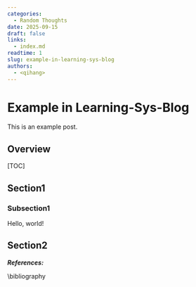 ```yaml
---
categories:
  - Random Thoughts
date: 2025-09-15
draft: false
links:
  - index.md
readtime: 1
slug: example-in-learning-sys-blog
authors:
  - <qihang>
---
```

# Example in Learning-Sys-Blog
This is an example post.
<!-- more -->
## Overview
[TOC]
## Section1
### Subsection1
Hello, world!
## Section2

***References:***

\bibliography